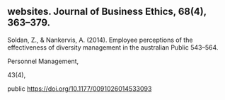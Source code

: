 ## websites. Journal of Business Ethics, 68(4), 363–379.

Soldan, Z., & Nankervis, A. (2014). Employee perceptions of the effectiveness of diversity management in the australian Public 543–564.

Personnel Management,

43(4),

public https://doi.org/10.1177/0091026014533093